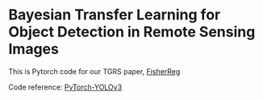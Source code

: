 # Bayesian Transfer Learning for Object Detection in Remote Sensing Images
This is Pytorch code for our TGRS paper, [FisherReg](https://doi.org/10.1109/TGRS.2020.2983201)

Code reference: [PyTorch-YOLOv3](https://github.com/eriklindernoren/PyTorch-YOLOv3)
